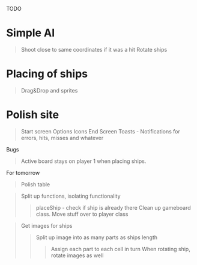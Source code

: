 TODO

# Simple AI
> Shoot close to same coordinates if it was a hit
> Rotate ships
# Placing of ships
> Drag&Drop and sprites
# Polish site
> Start screen
> Options
> Icons
> End Screen
> Toasts - Notifications for errors, hits, misses and whatever

Bugs
> Active board stays on player 1 when placing ships. 

For tomorrow
> Polish table


> Split up functions, isolating functionality
>> placeShip - check if ship is already there
>> Clean up gameboard class. Move stuff over to player class

> Get images for ships
>> Split up image into as many parts as ships length
>>> Assign each part to each cell in turn
>>> When rotating ship, rotate images as well